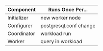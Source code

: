 | Component | Runs Once Per... |
|----------|----------|
| Initializer | new worker node |
| Configurer | postgresql.conf change |
| Coordinator | workload run |
| Worker | query in workload |